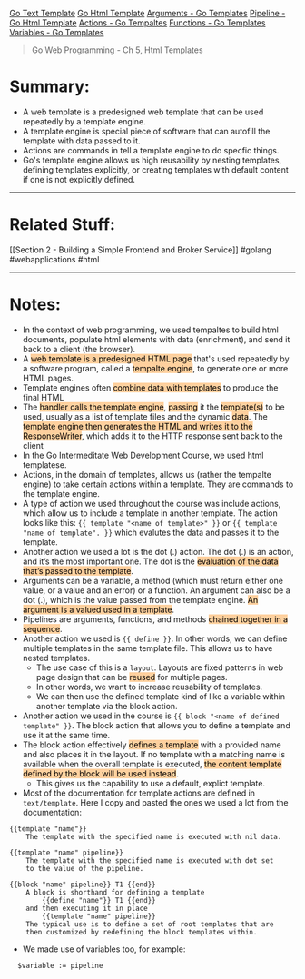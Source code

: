 [Go Text Template](https://pkg.go.dev/text/template)
[Go Html Template](https://pkg.go.dev/html/template)
[Arguments - Go Templates](https://pkg.go.dev/text/template#hdr-Arguments)
[Pipeline - Go Html Template](https://pkg.go.dev/text/template#hdr-Pipelines)
[Actions - Go Tempaltes](https://pkg.go.dev/text/template#hdr-Actions)
[Functions - Go Templates](https://pkg.go.dev/text/template#hdr-Functions)
[Variables - Go Templates](https://pkg.go.dev/text/template#hdr-Variables)
> Go Web Programming - Ch 5, Html Templates
# Summary:
- A web template is a predesigned web template that can be used repeatedly by a template engine.
- A template engine is special piece of software that can autofill the template with data passed to it.
- Actions are commands in tell a template engine to do specfic things.
- Go's template engine allows us high reusability by nesting templates, defining templates explicitly, or creating templates with default content if one is not explicitly defined.
---
# Related Stuff:
[[Section 2 - Building a Simple Frontend and Broker Service]]
#golang 
#webapplications 
#html 

---
# Notes:
- In the context of web programming, we used tempaltes to build html documents, populate html elements with data (enrichment), and send it back to a client (the browser).
- A <mark style="background: #FFB86CA6;">web template is a predesigned HTML page</mark> that's used repeatedly by a software program, called a <mark style="background: #FFB86CA6;">tempalte engine</mark>, to generate one or more HTML pages.
- Template engines often <mark style="background: #FFB86CA6;">combine data with templates</mark> to produce the final HTML
- The <mark style="background: #FFB86CA6;">handler calls the template engine</mark>, <mark style="background: #FFB86CA6;">passing</mark> it the <mark style="background: #FFB86CA6;">template(s)</mark> to be used, usually as a list of template files and the dynamic <mark style="background: #FFB86CA6;">data</mark>. The <mark style="background: #FFB86CA6;">template engine then generates the HTML and writes it to the ResponseWriter</mark>, which adds it to the HTTP response sent back to the client
- In the Go Intermeditate Web Development Course, we used html templatese.
 - Actions, in the domain of templates, allows us (rather the tempalte engine) to take certain actions within a template. They are commands to the template engine.
- A type of action we used throughout the course was include actions, which allow us to include a template in another template. The action  looks like this: `{{ template "<name of template>" }}` or `{{ template "name of template". }}` which evalutes the data and passes it to the template.
-  Another action we used a lot is the dot (.) action. The dot (.) is an action, and it’s the most important one. The dot is the <mark style="background: #FFB86CA6;">evaluation of the data that’s passed to the template</mark>.
- Arguments can be a variable, a method (which must return either one value, or a value and an error) or a function. An argument can also be a dot (.), which is the value passed from the template engine. <mark style="background: #FFB86CA6;">An argument is a valued used in a template</mark>.
- Pipelines are arguments, functions, and methods <mark style="background: #FFB86CA6;">chained together in a sequence</mark>.
- Another action we used is `{{ define }}`. In other words, we can define multiple templates in the same template file. This allows us to have nested templates.
	- The use case of this is a `layout`. Layouts are fixed patterns in web page design that can be <mark style="background: #FFB86CA6;">reused</mark> for multiple pages.
	 - In other words, we want to increase reusability of templates.
	 - We can then use the defined template kind of like a variable within another template via the block action.
- Another action we used in the course is `{{ block "<name of defined template" }}`. The block action that allows you to define a template and use it at the same time. 
- The block action effectively <mark style="background: #FFB86CA6;">defines a template</mark>  with a provided name and also places it in the layout. If no template with a matching name is available when the overall template is executed, <mark style="background: #FFB86CA6;">the content template defined by the block will be used instead</mark>.
	- This gives us the capability to use a default, explict template.
- Most of the documentation for template actions are defined in `text/template`. Here I copy and pasted the ones we used a lot from the documentation:
```
{{template "name"}}
	The template with the specified name is executed with nil data.

{{template "name" pipeline}}
	The template with the specified name is executed with dot set
	to the value of the pipeline.

{{block "name" pipeline}} T1 {{end}}
	A block is shorthand for defining a template
		{{define "name"}} T1 {{end}}
	and then executing it in place
		{{template "name" pipeline}}
	The typical use is to define a set of root templates that are
	then customized by redefining the block templates within.
```

- We made use of variables too, for example:
```
  $variable := pipeline
```